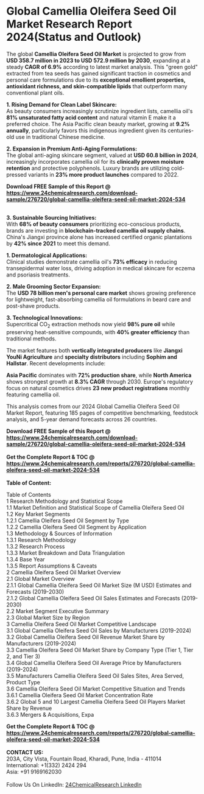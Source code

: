 <h1>Global Camellia Oleifera Seed Oil Market Research Report 2024(Status and Outlook)</h1><p>The global <strong>Camellia Oleifera Seed Oil Market</strong> is projected to grow from <strong>USD 358.7 million in 2023 to USD 572.9 million by 2030</strong>, expanding at a steady <strong>CAGR of 6.9%</strong> according to latest market analysis. This "green gold" extracted from tea seeds has gained significant traction in cosmetics and personal care formulations due to its <strong>exceptional emollient properties, antioxidant richness, and skin-compatible lipids</strong> that outperform many conventional plant oils.</p><p><strong>1. Rising Demand for Clean Label Skincare:</strong><br>
As beauty consumers increasingly scrutinize ingredient lists, camellia oil's <strong>81% unsaturated fatty acid content</strong> and natural vitamin E make it a preferred choice. The Asia Pacific clean beauty market, growing at <strong>9.2% annually</strong>, particularly favors this indigenous ingredient given its centuries-old use in traditional Chinese medicine.</p><p><strong>2. Expansion in Premium Anti-Aging Formulations:</strong><br>
The global anti-aging skincare segment, valued at <strong>USD 60.8 billion in 2024</strong>, increasingly incorporates camellia oil for its <strong>clinically proven moisture retention</strong> and protective polyphenols. Luxury brands are utilizing cold-pressed variants in <strong>23% more product launches</strong> compared to 2022.</p><div><b>Download FREE Sample of this Report @ 
            <a href="https://www.24chemicalresearch.com/download-sample/276720/global-camellia-oleifera-seed-oil-market-2024-534">
            https://www.24chemicalresearch.com/download-sample/276720/global-camellia-oleifera-seed-oil-market-2024-534</a></b></div><br><p><strong>3. Sustainable Sourcing Initiatives:</strong><br>
With <strong>68% of beauty consumers</strong> prioritizing eco-conscious products, brands are investing in <strong>blockchain-tracked camellia oil supply chains</strong>. China's Jiangxi province alone has increased certified organic plantations by <strong>42% since 2021</strong> to meet this demand.</p><p><strong>1. Dermatological Applications:</strong><br>
Clinical studies demonstrate camellia oil's <strong>73% efficacy</strong> in reducing transepidermal water loss, driving adoption in medical skincare for eczema and psoriasis treatments.</p><p><strong>2. Male Grooming Sector Expansion:</strong><br>
The <strong>USD 78 billion men's personal care market</strong> shows growing preference for lightweight, fast-absorbing camellia oil formulations in beard care and post-shave products.</p><p><strong>3. Technological Innovations:</strong><br>
Supercritical CO<sub>2</sub> extraction methods now yield <strong>98% pure oil</strong> while preserving heat-sensitive compounds, with <strong>40% greater efficiency</strong> than traditional methods.</p><p>The market features both <strong>vertically integrated producers</strong> like <strong>Jiangxi YouNi Agriculture</strong> and <strong>specialty distributors</strong> including <strong>Sophim and Hallstar</strong>. Recent developments include:</p><p><strong>Asia Pacific</strong> dominates with <strong>72% production share</strong>, while <strong>North America</strong> shows strongest growth at <strong>8.3% CAGR</strong> through 2030. Europe's regulatory focus on natural cosmetics drives <strong>23 new product registrations</strong> monthly featuring camellia oil.</p><p>This analysis comes from our 2024 Global Camellia Oleifera Seed Oil Market Report, featuring 185 pages of competitive benchmarking, feedstock analysis, and 5-year demand forecasts across 26 countries.</p><div><b>Download FREE Sample of this Report @ 
            <a href="https://www.24chemicalresearch.com/download-sample/276720/global-camellia-oleifera-seed-oil-market-2024-534">
            https://www.24chemicalresearch.com/download-sample/276720/global-camellia-oleifera-seed-oil-market-2024-534</a></b></div><br><div><b>Get the Complete Report & TOC @ 
            <a href="https://www.24chemicalresearch.com/reports/276720/global-camellia-oleifera-seed-oil-market-2024-534">
            https://www.24chemicalresearch.com/reports/276720/global-camellia-oleifera-seed-oil-market-2024-534</a></b></div><br>
            <b>Table of Content:</b><p>Table of Contents<br />
1 Research Methodology and Statistical Scope<br />
1.1 Market Definition and Statistical Scope of Camellia Oleifera Seed Oil<br />
1.2 Key Market Segments<br />
1.2.1 Camellia Oleifera Seed Oil Segment by Type<br />
1.2.2 Camellia Oleifera Seed Oil Segment by Application<br />
1.3 Methodology & Sources of Information<br />
1.3.1 Research Methodology<br />
1.3.2 Research Process<br />
1.3.3 Market Breakdown and Data Triangulation<br />
1.3.4 Base Year<br />
1.3.5 Report Assumptions & Caveats<br />
2 Camellia Oleifera Seed Oil Market Overview<br />
2.1 Global Market Overview<br />
2.1.1 Global Camellia Oleifera Seed Oil Market Size (M USD) Estimates and Forecasts (2019-2030)<br />
2.1.2 Global Camellia Oleifera Seed Oil Sales Estimates and Forecasts (2019-2030)<br />
2.2 Market Segment Executive Summary<br />
2.3 Global Market Size by Region<br />
3 Camellia Oleifera Seed Oil Market Competitive Landscape<br />
3.1 Global Camellia Oleifera Seed Oil Sales by Manufacturers (2019-2024)<br />
3.2 Global Camellia Oleifera Seed Oil Revenue Market Share by Manufacturers (2019-2024)<br />
3.3 Camellia Oleifera Seed Oil Market Share by Company Type (Tier 1, Tier 2, and Tier 3)<br />
3.4 Global Camellia Oleifera Seed Oil Average Price by Manufacturers (2019-2024)<br />
3.5 Manufacturers Camellia Oleifera Seed Oil Sales Sites, Area Served, Product Type<br />
3.6 Camellia Oleifera Seed Oil Market Competitive Situation and Trends<br />
3.6.1 Camellia Oleifera Seed Oil Market Concentration Rate<br />
3.6.2 Global 5 and 10 Largest Camellia Oleifera Seed Oil Players Market Share by Revenue<br />
3.6.3 Mergers & Acquisitions, Expa</p><div><b>Get the Complete Report & TOC @ 
            <a href="https://www.24chemicalresearch.com/reports/276720/global-camellia-oleifera-seed-oil-market-2024-534">
            https://www.24chemicalresearch.com/reports/276720/global-camellia-oleifera-seed-oil-market-2024-534</a></b></div><br><b>CONTACT US:</b><br>
            203A, City Vista, Fountain Road, Kharadi, Pune, India - 411014<br>
            International: +1(332) 2424 294<br>
            Asia: +91 9169162030 <br><br>
            Follow Us On LinkedIn: <a href="https://www.linkedin.com/company/24chemicalresearch/">24ChemicalResearch LinkedIn</a>